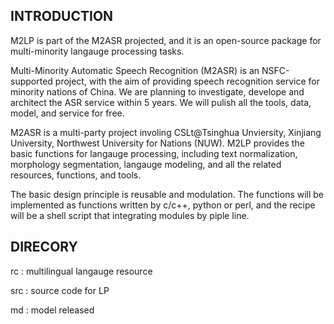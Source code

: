 INTRODUCTION
------------

M2LP is part of the M2ASR projected, and it is an open-source package for multi-minority langauge processing tasks.

Multi-Minority Automatic Speech Recognition (M2ASR) is an NSFC-supported project, with the aim of providing speech
recognition service for minority nations of China. We are planning to investigate, develope and architect the ASR
service within 5 years. We will pulish all the tools, data, model, and service for free. 

M2ASR is a multi-party project involing  CSLt@Tsinghua Unviersity, Xinjiang University, Northwest University for Nations (NUW).
M2LP provides the basic functions for langauge processing, including text normalization, morphology segmentation,
langauge modeling, and all the related resources, functions, and tools. 

The basic design principle is reusable and modulation. The functions will be implemented as functions written by 
c/c++, python or perl, and the recipe will be a shell script that integrating modules by piple line.


DIRECORY
--------
rc  : multilingual langauge resource

src : source code for LP

md  : model released


